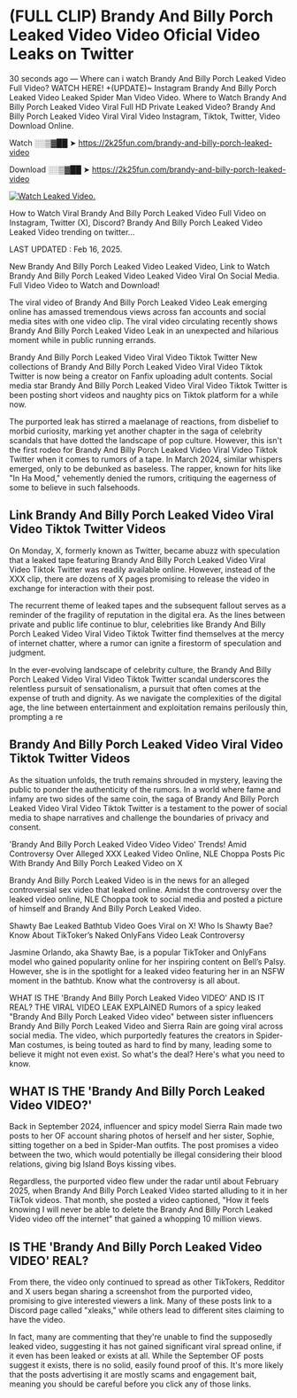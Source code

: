 # (FULL CLIP) Brandy And Billy Porch Leaked Video Video Oficial Video Leaks on Twitter

30 seconds ago — Where can i watch Brandy And Billy Porch Leaked Video Full Video? WATCH HERE! +(UPDATE)~ Instagram Brandy And Billy Porch Leaked Video Leaked Spider Man Video Video. Where to Watch Brandy And Billy Porch Leaked Video Viral Full HD Private Leaked Video? Brandy And Billy Porch Leaked Video Viral Viral Video Instagram, Tiktok, Twitter, Video Download Online.

Watch ░░▒▓██ ➤ https://2k25fun.com/brandy-and-billy-porch-leaked-video

Download ░░▒▓██ ➤ https://2k25fun.com/brandy-and-billy-porch-leaked-video

[![Watch Leaked Video.](https://miro.medium.com/v2/resize:fit:828/format:webp/1*cilzJN44JGOrTw9NJCrNHA.gif "Watch Leaked Video")](https://2k25fun.com/brandy-and-billy-porch-leaked-video)

How to Watch Viral Brandy And Billy Porch Leaked Video Full Video on Instagram, Twitter (X), Discord? Brandy And Billy Porch Leaked Video Leaked Video trending on twitter...

LAST UPDATED : Feb 16, 2025.

New Brandy And Billy Porch Leaked Video Leaked Video, Link to Watch Brandy And Billy Porch Leaked Video Leaked Video Viral On Social Media. Full Video Video to Watch and Download!

The viral video of Brandy And Billy Porch Leaked Video Leak emerging online has amassed tremendous views across fan accounts and social media sites with one video clip. The viral video circulating recently shows Brandy And Billy Porch Leaked Video Leak in an unexpected and hilarious moment while in public running errands.

Brandy And Billy Porch Leaked Video Viral Video Tiktok Twitter New collections of Brandy And Billy Porch Leaked Video Viral Video Tiktok Twitter is now being a creator on Fanfix uploading adult contents. Social media star Brandy And Billy Porch Leaked Video Viral Video Tiktok Twitter is been posting short videos and naughty pics on Tiktok platform for a while now.

The purported leak has stirred a maelanage of reactions, from disbelief to morbid curiosity, marking yet another chapter in the saga of celebrity scandals that have dotted the landscape of pop culture. However, this isn't the first rodeo for Brandy And Billy Porch Leaked Video Viral Video Tiktok Twitter when it comes to rumors of a tape. In March 2024, similar whispers emerged, only to be debunked as baseless. The rapper, known for hits like "In Ha Mood," vehemently denied the rumors, critiquing the eagerness of some to believe in such falsehoods.

## Link Brandy And Billy Porch Leaked Video Viral Video Tiktok Twitter Videos

On Monday, X, formerly known as Twitter, became abuzz with speculation that a leaked tape featuring Brandy And Billy Porch Leaked Video Viral Video Tiktok Twitter was readily available online. However, instead of the XXX clip, there are dozens of X pages promising to release the video in exchange for interaction with their post.

The recurrent theme of leaked tapes and the subsequent fallout serves as a reminder of the fragility of reputation in the digital era. As the lines between private and public life continue to blur, celebrities like Brandy And Billy Porch Leaked Video Viral Video Tiktok Twitter find themselves at the mercy of internet chatter, where a rumor can ignite a firestorm of speculation and judgment.

In the ever-evolving landscape of celebrity culture, the Brandy And Billy Porch Leaked Video Viral Video Tiktok Twitter scandal underscores the relentless pursuit of sensationalism, a pursuit that often comes at the expense of truth and dignity. As we navigate the complexities of the digital age, the line between entertainment and exploitation remains perilously thin, prompting a re

##  Brandy And Billy Porch Leaked Video Viral Video Tiktok Twitter Videos

As the situation unfolds, the truth remains shrouded in mystery, leaving the public to ponder the authenticity of the rumors. In a world where fame and infamy are two sides of the same coin, the saga of Brandy And Billy Porch Leaked Video Viral Video Tiktok Twitter is a testament to the power of social media to shape narratives and challenge the boundaries of privacy and consent.

'Brandy And Billy Porch Leaked Video Video Video' Trends! Amid Controversy Over Alleged XXX Leaked Video Online, NLE Choppa Posts Pic With Brandy And Billy Porch Leaked Video on X

Brandy And Billy Porch Leaked Video is in the news for an alleged controversial sex video that leaked online. Amidst the controversy over the leaked video online, NLE Choppa took to social media and posted a picture of himself and Brandy And Billy Porch Leaked Video.

Shawty Bae Leaked Bathtub Video Goes Viral on X! Who Is Shawty Bae? Know About TikToker’s Naked OnlyFans Video Leak Controversy

Jasmine Orlando, aka Shawty Bae, is a popular TikToker and OnlyFans model who gained popularity online for her inspiring content on Bell’s Palsy. However, she is in the spotlight for a leaked video featuring her in an NSFW moment in the bathtub. Know what the controversy is all about.

WHAT IS THE 'Brandy And Billy Porch Leaked Video VIDEO' AND IS IT REAL? THE VIRAL VIDEO LEAK EXPLAINED Rumors of a spicy leaked "Brandy And Billy Porch Leaked Video video" between sister influencers Brandy And Billy Porch Leaked Video and Sierra Rain are going viral across social media. The video, which purportedly features the creators in Spider-Man costumes, is being touted as hard to find by many, leading some to believe it might not even exist. So what's the deal? Here's what you need to know.

## WHAT IS THE 'Brandy And Billy Porch Leaked Video VIDEO?'

Back in September 2024, influencer and spicy model Sierra Rain made two posts to her OF account sharing photos of herself and her sister, Sophie, sitting together on a bed in Spider-Man outfits. The post promises a video between the two, which would potentially be illegal considering their blood relations, giving big Island Boys kissing vibes.

Regardless, the purported video flew under the radar until about February 2025, when Brandy And Billy Porch Leaked Video started alluding to it in her TikTok videos. That month, she posted a video captioned, "How it feels knowing I will never be able to delete the Brandy And Billy Porch Leaked Video video off the internet" that gained a whopping 10 million views.

## IS THE 'Brandy And Billy Porch Leaked Video VIDEO' REAL?

From there, the video only continued to spread as other TikTokers, Redditor and X users began sharing a screenshot from the purported video, promising to give interested viewers a link. Many of these posts link to a Discord page called "xleaks," while others lead to different sites claiming to have the video.

In fact, many are commenting that they're unable to find the supposedly leaked video, suggesting it has not gained significant viral spread online, if it even has been leaked or exists at all. While the September OF posts suggest it exists, there is no solid, easily found proof of this. It's more likely that the posts advertising it are mostly scams and engagement bait, meaning you should be careful before you click any of those links.